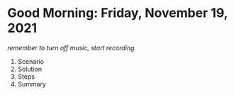 # Good Morning: Friday, November 19, 2021

*remember to turn off music, start recording*

1. Scenario
2. Solution
3. Steps
4. Summary


